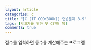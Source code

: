 ```yaml
---
layout: article
categories: c
title: "[C (IT COOKBOOK)] 연습문제 8-9"
tags: [새내기를 위한 첫 C언어 책]
comments: true
---
```


점수를 입력하면 등수를 계산해주는 프로그램

<script src="https://gist.github.com/junne47/1fd0a3bb52e928dae4428c0fff033c8a.js"></script>
